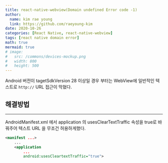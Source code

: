```yaml
---
title: react-native-webview(Domain undefined Error code -1)
author:
  name: kim rae young
  link: https://github.com/raeyoung-kim
date: 2020-10-26
categories: [React Native, react-native-webview]
tags: [react native domain error]
math: true
mermaid: true
# image:
#   src: /commons/devices-mockup.png
#   width: 800
#   height: 500
---
```


Android 버전이 tagetSdkVersion 28 이상일 경우 부터는 WebView에 일반적인 텍스트로 `http://` URL 접근이 막혔다. 

## 해결방법
---

AndroidManifest.xml 에서 application 의 usesClearTextTraffic 속성을 true로 바꿔주어 텍스트 URL 을 무조건 허용하게했다.

```xml
<manifest ...>
    ...
    <application
        ...
        android:usesCleartextTraffic="true">
```
